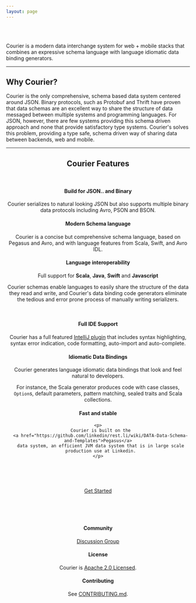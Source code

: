 ```yaml
---
layout: page
---
```

<br><br>
<div class="row">
  <div class="col-md-12">
    <p class="lead">
      Courier is a modern data interchange system for web + mobile stacks that
      combines an expressive schema language with language idiomatic data
      binding generators.
    </p>
  </div>
</div>
<hr>
<div class="row">
  <div class="col-md-12">
    <a id="why-courier"></a>
    <h2>Why Courier?</h2>
    <p class="lead">
    Courier is the only comprehensive, schema based data system centered around
    JSON. Binary protocols, such as Protobuf and Thrift have proven that data
    schemas are an excellent way to share the structure of data messaged
    between multiple systems and programming languages. For JSON, however,
    there are few systems providing this schema driven approach and none that
    provide satisfactory type systems. Courier's solves this problem, providing
    a type safe, schema driven way of sharing data between backends, web and
    mobile.
    </p>
  </div>
</div>

<hr>

<div class="row">
  <a id="features"></a>
  <div class="col-md-12"><center><h2>Courier Features</h2></center></div>
</div>
<br>
<div class="row">
  <div class="col-md-4" style="text-align: center;">
    <h4>
      Build for JSON.. and Binary
    </h4>
    <p>
      Courier serializes to natural looking JSON but also supports multiple
      binary data protocols including Avro, PSON and BSON.
    </p>
  </div>

  <div class="col-md-4" style="text-align: center;">
    <h4>
      Modern Schema language
    </h4>
    <p>
      Courier is a concise but comprehensive schema language, based on
      Pegasus and Avro, and with language features from Scala, Swift, and Avro
      IDL.
    </p>
  </div>

  <div class="col-md-4" style="text-align: center;">
    <h4>
      Language interoperability
    </h4>
    <p>
      Full support for <strong>Scala</strong>, <strong>Java</strong>,
      <strong>Swift</strong> and  <strong>Javascript</strong>
    </p>
    <p>
      Courier schemas enable languages to easily share the structure of the
      data they read and write, and Courier's data binding code generators
      eliminate the tedious and error prone process of manually writing
      serializers.
    </p>
  </div>
</div>
<br>
<div class="row">
  <div class="col-md-4" style="text-align: center;">
    <h4>
      Full IDE Support
    </h4>
    <p>
      Courier has a full featured
      <a href="https://plugins.jetbrains.com/plugin/8005?pr=idea">IntelliJ plugin</a>
      that includes syntax highlighting,
      syntax error indication, code formatting, auto-import and auto-complete.
    </p>
  </div>

  <div class="col-md-4" style="text-align: center;">
    <h4>
      Idiomatic Data Bindings
    </h4>
    <p>
      Courier generates language idiomatic data bindings that look and feel
      natural to developers.
    </p>
    <p>
      For instance, the Scala generator produces code with case classes,
      <code>Option</code>s, default parameters, pattern matching, sealed traits
      and Scala collections.
    </p>
  </div>

  <div class="col-md-4" style="text-align: center;">
    <h4>
      Fast and stable
    </h4>

    <p>
      Courier is built on the
      <a href="https://github.com/linkedin/rest.li/wiki/DATA-Data-Schema-and-Templates">Pegasus</a>
      data system, an efficient JVM data system that is in large scale
      production use at Linkedin.
    </p>
  </div>
</div>

<br><br><br>

<div class="row">
  <div class="col-md-12" style="text-align: center;">
    <a href="{{ site.github.url }}/gettingstarted/#getting-started" role="button" class="btn btn-primary btn-lg">Get Started</a>
  </div>
</div>

<br><br><br>

<div class="row">
  <div class="col-md-4" style="text-align: center;">
    <h4>
      Community
    </h4>
    <p>
      <a href="https://groups.google.com/d/forum/courier">Discussion Group</a>
    </p>
  </div>
  <div class="col-md-4" style="text-align: center;">
    <h4>
      License
    </h4>
    <p>
      Courier is <a href="https://github.com/coursera/courier/blob/master/LICENSE.txt">Apache 2.0 Licensed</a>.
    </p>
  </div>

  <div class="col-md-4" style="text-align: center;">
    <h4>
      Contributing
    </h4>
    <p>
    See
    <a href="https://github.com/coursera/courier/blob/master/CONTRIBUTING.md">CONTRIBUTING.md</a>.
    </p>
  </div>
</div>
